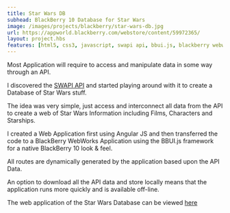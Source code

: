 ```yaml
---
title: Star Wars DB
subhead: BlackBerry 10 Database for Star Wars
image: /images/projects/blackberry/star-wars-db.jpg
url: https://appworld.blackberry.com/webstore/content/59972365/
layout: project.hbs
features: [html5, css3, javascript, swapi api, bbui.js, blackberry webworks]
---
```


Most Application will require to access and manipulate data in some way through
an API.

I discovered the [SWAPI API](http://swapi.co "SWAPI") and started playing around with it to create a Database of Star Wars stuff.

The idea was very simple, just access and interconnect all data from the API to create a web of Star Wars Information including Films, Characters and Starships.

I created a Web Application first using Angular JS and then transferred the code to a BlackBerry WebWorks Application using the BBUI.js framework for a native BlackBerry 10 look & feel.

All routes are dynamically generated by the application based upon the API Data.

An option to download all the API data and store locally means that the application runs more quickly and is available off-line.

The web application of the Star Wars Database can be viewed [here](http://forbesg.github.io/star-wars-db/dist/ "Star Wars DB")
